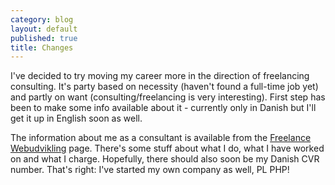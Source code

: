 ```yaml
---
category: blog
layout: default
published: true
title: Changes
---
```

I've decided to try moving my career more in the direction of freelancing consulting. It's party based on necessity (haven't found a full-time job yet) and partly on want (consulting/freelancing is very interesting). First step has been to make some info available about it - currently only in Danish but I'll get it up in English soon as well.

The information about me as a consultant is available from the [Freelance Webudvikling](http://plind.dk/freelance-webudvikling/) page. There's some stuff about what I do, what I have worked on and what I charge. Hopefully, there should also soon be my Danish CVR number. That's right: I've started my own company as well, PL PHP!
